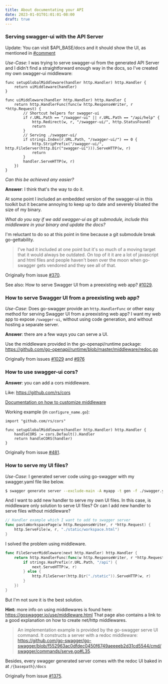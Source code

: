 ```yaml
---
title: About documentating your API
date: 2023-01-01T01:01:01-08:00
draft: true
---
```

<!-- Questions about the serve UI use-case -->
### Serving swagger-ui with the API Server
Update: You can visit $API_BASE/docs and it should show the UI, as mentioned in [#comment](https://github.com/go-swagger/go-swagger/issues/2401#issuecomment-688962519) 

_Use-Case_: I was trying to serve swagger-ui from the generated API Server and
I didn't find a straightforward enough way in the docs,
so I've created my own swagger-ui middleware:

```golang
func setupGlobalMiddleware(handler http.Handler) http.Handler {
    return uiMiddleware(handler)
}

func uiMiddleware(handler http.Handler) http.Handler {
    return http.HandlerFunc(func(w http.ResponseWriter, r *http.Request) {
        // Shortcut helpers for swagger-ui
        if r.URL.Path == "/swagger-ui" || r.URL.Path == "/api/help" {
            http.Redirect(w, r, "/swagger-ui/", http.StatusFound)
            return
        }
        // Serving ./swagger-ui/
        if strings.Index(r.URL.Path, "/swagger-ui/") == 0 {
            http.StripPrefix("/swagger-ui/", http.FileServer(http.Dir("swagger-ui"))).ServeHTTP(w, r)
            return
        }
        handler.ServeHTTP(w, r)
    })
}
```

*Can this be achieved any easier?*

**Answer**: I think that's the way to do it.

At some point I included an embedded version of the swagger-ui in this toolkit but it became annoying to keep up to date
and severely bloated the size of my binary.

*What do you say if we add swagger-ui as git submodule, include this middleware in your binary and update the docs?*

I'm reluctant to do so at this point in time because a git submodule break go-gettability.

>I've had it included at one point but it's so much of a moving target that it would always be outdated.
>On top of it it are a lot of javascript and html files and people haven't been over the moon when go-swagger gets
>vendored and they see all of that.

Originally from issue [#370](https://github.com/go-swagger/go-swagger/issues/370).

See also: How to serve Swagger UI from a preexisting web app? [#1029](https://github.com/go-swagger/go-swagger/issues/1029).

### How to serve Swagger UI from a preexisting web app?
_Use-Case_: Does go-swagger provide an `http.HandlerFunc` or other easy method for serving Swagger UI from a preexisting web app? 
I want my web app to expose `/swagger-ui`, without using code generation, and without hosting a separate server.

**Answer**: there are a few ways you can serve a UI.

Use the middleware provided in the go-openapi/runtime package: https://github.com/go-openapi/runtime/blob/master/middleware/redoc.go

Originally from issues [#1029](https://github.com/go-swagger/go-swagger/issues/1029) and [#976](https://github.com/go-swagger/go-swagger/issues/976)

### How to use swagger-ui cors?

**Answer**: you can add a cors middleware.

Like: https://github.com/rs/cors

[Documentation on how to customize middleware](reference/middleware.md)

Working example (in `configure_name.go`):

```golang
import "github.com/rs/cors"

func setupGlobalMiddleware(handler http.Handler) http.Handler {
    handleCORS := cors.Default().Handler
    return handleCORS(handler)
}
```

Originally from issue [#481](https://github.com/go-swagger/go-swagger/issues/481).

### How to serve my UI files?
_Use-Case_: I generated server code using go-swagger with my swagger.yaml file like below.
```bash
$ swagger generate server --exclude-main -A myapp -t gen -f ./swagger.yaml
```
And I want to add new handler to serve my own UI files. 
In this case, is middleware only solution to serve UI files? Or can I add new handler to serve files without middleware?
```go
// Handler example which I want to add to swagger server
func pastaWorkspacePage(w http.ResponseWriter, r *http.Request) {
	http.ServeFile(w, r, "./static/workspace.html")
}
```

I solved the problem using middleware.
```go
func FileServerMiddleware(next http.Handler) http.Handler {
	return http.HandlerFunc(func(w http.ResponseWriter, r *http.Request) {
		if strings.HasPrefix(r.URL.Path, "/api") {
			next.ServeHTTP(w, r)
		} else {
			http.FileServer(http.Dir("./static")).ServeHTTP(w, r)
		}
	})
}
```
But I'm not sure it is the best solution.

**Hint:** more info on using middlewares is found here: https://goswagger.io/use/middleware.html
That page also contains a link to a good explanation on how to create net/http middlewares.

> An implementation example is provided by the go-swagger serve UI command. It constructs a server with a redoc middleware:
> https://github.com/go-swagger/go-swagger/blob/f552963ac0dfdec0450f6749aeeeeb2d31cd5544/cmd/swagger/commands/serve.go#L35.

Besides, every swagger generated server comes with the redoc UI baked in at `/{basepath}/docs`

Originally from issue [#1375](https://github.com/go-swagger/go-swagger/issues/1375).

